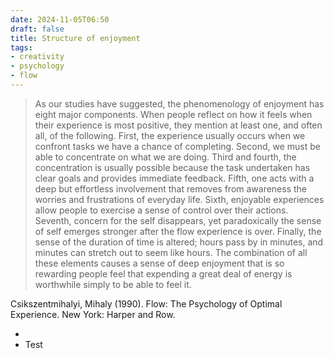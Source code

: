 ```yaml
---
date: 2024-11-05T06:50
draft: false
title: Structure of enjoyment
tags:
- creativity
- psychology
- flow
---
```

> As our studies have suggested, the phenomenology of enjoyment has eight major components. When people reflect on how it feels when their experience is most positive, they mention at least one, and often all, of the following. First, the experience usually occurs when we confront tasks we have a chance of completing. Second, we must be able to concentrate on what we are doing. Third and fourth, the concentration is usually possible because the task undertaken has clear goals and provides immediate feedback. Fifth, one acts with a deep but effortless involvement that removes from awareness the worries and frustrations of everyday life. Sixth, enjoyable experiences allow people to exercise a sense of control over their actions. Seventh, concern for the self disappears, yet paradoxically the sense of self emerges stronger after the flow experience is over. Finally, the sense of the duration of time is altered; hours pass by in minutes, and minutes can stretch out to seem like hours. The combination of all these elements causes a sense of deep enjoyment that is so rewarding people feel that expending a great deal of energy is worthwhile simply to be able to feel it.

Csikszentmihalyi, Mihaly (1990). Flow: The Psychology of Optimal Experience. New York: Harper and Row.

-
- Test